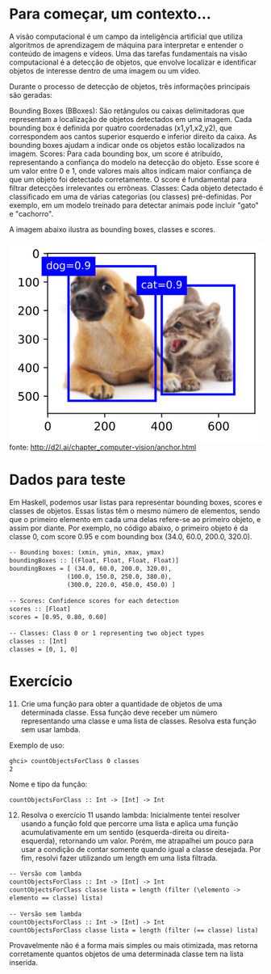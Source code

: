 # Para começar, um contexto...
A visão computacional é um campo da inteligência artificial que utiliza algoritmos de aprendizagem de máquina para interpretar e entender o conteúdo de imagens e vídeos. Uma das tarefas fundamentais na visão computacional é a detecção de objetos, que envolve localizar e identificar objetos de interesse dentro de uma imagem ou um vídeo.

Durante o processo de detecção de objetos, três informações principais são geradas:

Bounding Boxes (BBoxes): São retângulos ou caixas delimitadoras que representam a localização de objetos detectados em uma imagem. Cada bounding box é definida por quatro coordenadas (x1,y1,x2,y2), que correspondem aos cantos superior esquerdo e inferior direito da caixa. As bounding boxes ajudam a indicar onde os objetos estão localizados na imagem.
Scores: Para cada bounding box, um score é atribuído, representando a confiança do modelo na detecção do objeto. Esse score é um valor entre 0 e 1, onde valores mais altos indicam maior confiança de que um objeto foi detectado corretamente. O score é fundamental para filtrar detecções irrelevantes ou errôneas.
Classes: Cada objeto detectado é classificado em uma de várias categorias (ou classes) pré-definidas. Por exemplo, em um modelo treinado para detectar animais pode incluir "gato" e "cachorro".

A imagem abaixo ilustra as bounding boxes, classes e scores.

![image](src\image.svg)
fonte:  http://d2l.ai/chapter_computer-vision/anchor.html

# Dados para teste
Em Haskell, podemos usar listas para representar bounding boxes, scores e classes de objetos. Essas listas têm o mesmo número de elementos, sendo que o primeiro elemento em cada uma delas refere-se ao primeiro objeto, e assim por diante. Por exemplo, no código abaixo, o primeiro objeto é da classe 0, com score 0.95 e com bounding box (34.0, 60.0, 200.0, 320.0).

~~~
-- Bounding boxes: (xmin, ymin, xmax, ymax)
boundingBoxes :: [(Float, Float, Float, Float)]
boundingBoxes = [ (34.0, 60.0, 200.0, 320.0),
              	(100.0, 150.0, 250.0, 380.0),
              	(300.0, 220.0, 450.0, 450.0) ]

-- Scores: Confidence scores for each detection
scores :: [Float]
scores = [0.95, 0.80, 0.60]

-- Classes: Class 0 or 1 representing two object types
classes :: [Int]
classes = [0, 1, 0]
~~~

# Exercício

11. Crie uma função para obter a quantidade de objetos de uma determinada classe. Essa função deve receber um número representando uma classe e uma lista de classes.
Resolva esta função sem usar lambda.

Exemplo de uso:
~~~
ghci> countObjectsForClass 0 classes
2
~~~

Nome e tipo da função:
~~~
countObjectsForClass :: Int -> [Int] -> Int
~~~

12. Resolva o exercício 11 usando lambda:
Inicialmente tentei resolver usando a função fold que percorre uma lista e aplica uma função acumulativamente em um sentido (esquerda-direita ou direita-esquerda), retornando um valor. Porém, me atrapalhei um pouco para usar a condição de contar somente quando igual a classe desejada. Por fim, resolvi fazer utilizando um length em uma lista filtrada.

~~~
-- Versão com lambda
countObjectsForClass :: Int -> [Int] -> Int
countObjectsForClass classe lista = length (filter (\elemento -> elemento == classe) lista)

-- Versão sem lambda
countObjectsForClass :: Int -> [Int] -> Int
countObjectsForClass classe lista = length (filter (== classe) lista)
~~~

Provavelmente não é a forma mais simples ou mais otimizada, mas retorna corretamente quantos objetos de uma determinada classe tem na lista inserida.